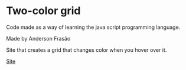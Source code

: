 # Two-color grid

Code made as a way of learning the java script programming language.

Made by Anderson Frasão

Site that creates a grid that changes color when you hover over it.

[Site](https://carmofrasao.github.io/Two-color-grid/)
